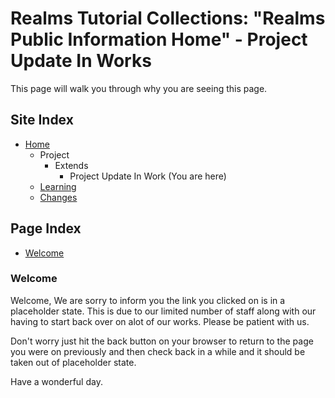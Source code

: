 [Page]:link

[Page Home]:https://github.com/Ancient-Majik-Tech/Learn.Tutorial.Collections/blob/main/README.md
[Page Learn Home]:https://github.com/Ancient-Majik-Tech/Learn.Tutorial.Collections/blob/main/Learn/Learn_Home.md
[Page Changes Home]:https://github.com/Ancient-Majik-Tech/Learn.Tutorial.Collections/blob/main/Changes/ChangeLog.md

[Sec Welcome]:link

# Realms Tutorial Collections: "Realms Public Information Home" - Project Update In Works

This page will walk you through why you are seeing this page.

## Site Index
- [Home][Page Home] 
	- Project
		- Extends
			- Project Update In Work (You are here)
	- [Learning][Page Learn Home]
	- [Changes][Page Changes Home]
## Page Index

- [Welcome][Sec Welcome]

### Welcome

Welcome, We are sorry to inform you the link you clicked on is in a placeholder state. This is due to our limited number of staff along with our having to start back over on alot of our works. Please be patient with us.

Don't worry just hit the back button on your browser to return to the page you were on previously and then check back in a while and it should be taken out of placeholder state. 

Have a wonderful day. 